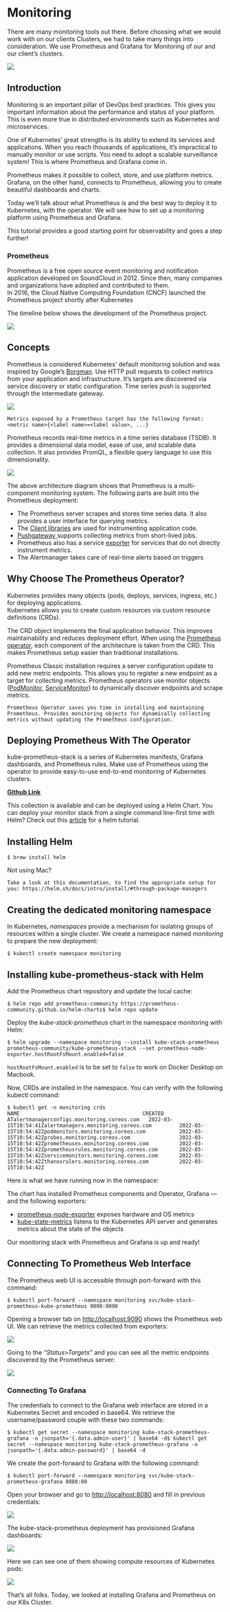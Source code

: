 # Monitoring

There are many monitoring tools out there. Before choosing what we would work with on our clients Clusters, we had to take many things into consideration. We use Prometheus and Grafana for Monitoring of our and our client’s clusters.

![](https://miro.medium.com/max/1400/0\*tbNYcUWT5XdWoVBO.png)

## Introduction <a href="#c581" id="c581"></a>

Monitoring is an important pillar of DevOps best practices. This gives you important information about the performance and status of your platform. This is even more true in distributed environments such as Kubernetes and microservices.

One of Kubernetes’ great strengths is its ability to extend its services and applications. When you reach thousands of applications, it’s impractical to manually monitor or use scripts. You need to adopt a scalable surveillance system! This is where Prometheus and Grafana come in.

Prometheus makes it possible to collect, store, and use platform metrics. Grafana, on the other hand, connects to Prometheus, allowing you to create beautiful dashboards and charts.

Today we’ll talk about what Prometheus is and the best way to deploy it to Kubernetes, with the operator. We will see how to set up a monitoring platform using Prometheus and Grafana.

This tutorial provides a good starting point for observability and goes a step further!

### Prometheus <a href="#f4d6" id="f4d6"></a>

Prometheus is a free open source event monitoring and notification application developed on SoundCloud in 2012. Since then, many companies and organizations have adopted and contributed to them.\
In 2016, the Cloud Native Computing Foundation (CNCF) launched the Prometheus project shortly after Kubernetes

The timeline below shows the development of the Prometheus project.

![](https://miro.medium.com/max/1284/0\*RQlhSVCUq4DmNDkH.png)

## Concepts <a href="#169d" id="169d"></a>

Prometheus is considered Kubernetes’ default monitoring solution and was inspired by Google’s [Borgman](https://static.googleusercontent.com/media/research.google.com/en/pubs/archive/43438.pdf). Use HTTP pull requests to collect metrics from your application and infrastructure. It’s targets are discovered via service discovery or static configuration. Time series push is supported through the intermediate gateway.

![](https://miro.medium.com/max/1400/0\*L\_ibDR\_yo4dkASyn.png)

```
Metrics exposed by a Prometheus target has the following format: <metric name>{<label name>=<label value>, ...}
```

Prometheus records real-time metrics in a time series database (TSDB). It provides a dimensional data model, ease of use, and scalable data collection. It also provides PromQL, a flexible query language to use this dimensionality.

![](https://miro.medium.com/max/1400/0\*yW\_QRSkS6px7wjZc.png)

The above architecture diagram shows that Prometheus is a multi-component monitoring system. The following parts are built into the Prometheus deployment:

* The Prometheus server scrapes and stores time series data. It also provides a user interface for querying metrics.
* The [Client libraries](https://prometheus.io/docs/instrumenting/clientlibs/) are used for instrumenting application code.
* [Pushgateway ](https://prometheus.io/docs/instrumenting/exporters/)supports collecting metrics from short-lived jobs.
* Prometheus also has a service [exporter](https://github.com/prometheus/alertmanager) for services that do not directly instrument metrics.
* The Alertmanager takes care of real-time alerts based on triggers

## Why Choose The Prometheus Operator? <a href="#aa28" id="aa28"></a>

Kubernetes provides many objects (pods, deploys, services, ingress, etc.) for deploying applications.\
Kubernetes allows you to create custom resources via custom resource definitions (CRDs).

The CRD object implements the final application behavior. This improves maintainability and reduces deployment effort. When using the [Prometheus operator](https://github.com/prometheus-operator/prometheus-operator), each component of the architecture is taken from the CRD. This makes Prometheus setup easier than traditional installations.

Prometheus Classic installation requires a server configuration update to add new metric endpoints. This allows you to register a new endpoint as a target for collecting metrics. Prometheus operators use monitor objects ([PodMonitor](https://github.com/prometheus-operator/prometheus-operator/blob/main/Documentation/api.md#podmonitor), [ServiceMonitor](https://github.com/prometheus-operator/prometheus-operator/blob/main/Documentation/api.md#servicemonitor)) to dynamically discover endpoints and scrape metrics.

```
Prometheus Operator saves you time in installing and maintaining Prometheus. Provides monitoring objects for dynamically collecting metrics without updating the Prometheus configuration.
```

## Deploying Prometheus With The Operator <a href="#718c" id="718c"></a>

kube-prometheus-stack is a series of Kubernetes manifests, Grafana dashboards, and Prometheus rules. Make use of Prometheus using the operator to provide easy-to-use end-to-end monitoring of Kubernetes clusters.

[**Github Link**](https://github.com/prometheus-community/helm-charts/tree/main/charts/kube-prometheus-stack)

This collection is available and can be deployed using a Helm Chart. You can deploy your monitor stack from a single command line-first time with Helm? Check out this [article](https://medium.com/@apotitech/k8s-quickstart-helm-3667d58e1f29) for a helm tutorial.

## Installing Helm <a href="#ab21" id="ab21"></a>

```
$ brew install helm
```

Not using Mac?

```
Take a look at this documentation, to find the appropriate setup for you: https://helm.sh/docs/intro/install/#through-package-managers
```

## Creating the dedicated monitoring namespace <a href="#6a56" id="6a56"></a>

In Kubernetes, _namespaces_ provide a mechanism for isolating groups of resources within a single cluster. We create a namespace named _monitoring_ to prepare the new deployment:

```
$ kubectl create namespace monitoring
```

## Installing kube-prometheus-stack with Helm <a href="#f728" id="f728"></a>

Add the Prometheus chart repository and update the local cache:

```
$ helm repo add prometheus-community https://prometheus-community.github.io/helm-charts$ helm repo update
```

Deploy the _kube-stack-prometheus_ chart in the namespace monitoring with Helm:

```
$ helm upgrade --namespace monitoring --install kube-stack-prometheus prometheus-community/kube-prometheus-stack --set prometheus-node-exporter.hostRootFsMount.enabled=false
```

`hostRootFsMount.enabled` is to be set to `false` to work on Docker Desktop on Macbook.

Now, CRDs are installed in the namespace. You can verify with the following kubectl command:

```
$ kubectl get -n monitoring crds                                                           NAME                                        CREATED ATalertmanagerconfigs.monitoring.coreos.com   2022-03-15T10:54:41Zalertmanagers.monitoring.coreos.com         2022-03-15T10:54:42Zpodmonitors.monitoring.coreos.com           2022-03-15T10:54:42Zprobes.monitoring.coreos.com                2022-03-15T10:54:42Zprometheuses.monitoring.coreos.com          2022-03-15T10:54:42Zprometheusrules.monitoring.coreos.com       2022-03-15T10:54:42Zservicemonitors.monitoring.coreos.com       2022-03-15T10:54:42Zthanosrulers.monitoring.coreos.com          2022-03-15T10:54:42Z
```

Here is what we have running now in the namespace:

The chart has installed Prometheus components and Operator, Grafana — and the following exporters:

* [prometheus-node-exporter](https://github.com/prometheus/node\_exporter) exposes hardware and OS metrics
* [kube-state-metrics](https://github.com/kubernetes/kube-state-metrics) listens to the Kubernetes API server and generates metrics about the state of the objects

Our monitoring stack with Prometheus and Grafana is up and ready!

## Connecting To Prometheus Web Interface <a href="#4aae" id="4aae"></a>

The Prometheus web UI is accessible through port-forward with this command:

```
$ kubectl port-forward --namespace monitoring svc/kube-stack-prometheus-kube-prometheus 9090:9090
```

Opening a browser tab on [http://localhost:9090](http://localhost:9090/) shows the Prometheus web UI. We can retrieve the metrics collected from exporters:

![](https://miro.medium.com/max/1400/0\*zd8JqLK14jW28Gk4.png)

Going to the _“Status>Targets”_ and you can see all the metric endpoints discovered by the Prometheus server:

![](https://miro.medium.com/max/1400/0\*RlcWdsmSOKXqWEq3.png)

### Connecting To Grafana <a href="#58fa" id="58fa"></a>

The credentials to connect to the Grafana web interface are stored in a Kubernetes Secret and encoded in base64. We retrieve the username/password couple with these two commands:

```
$ kubectl get secret --namespace monitoring kube-stack-prometheus-grafana -o jsonpath='{.data.admin-user}' | base64 -d$ kubectl get secret --namespace monitoring kube-stack-prometheus-grafana -o jsonpath='{.data.admin-password}' | base64 -d
```

We create the port-forward to Grafana with the following command:

```
$ kubectl port-forward --namespace monitoring svc/kube-stack-prometheus-grafana 8080:80
```

Open your browser and go to [http://localhost:8080](http://localhost:8080/) and fill in previous credentials:

![](https://miro.medium.com/max/1334/0\*GzWIwpCuaKdyyLRT.png)

The kube-stack-prometheus deployment has provisioned Grafana dashboards:

![](https://miro.medium.com/max/1400/0\*s2fJ46FWAhY38sq-.png)

Here we can see one of them showing compute resources of Kubernetes pods:

![](https://miro.medium.com/max/1400/0\*4Px0EJ2kFoKalkmJ.png)

That’s all folks. Today, we looked at installing Grafana and Prometheus on our K8s Cluster.
